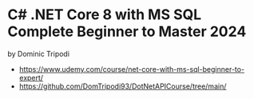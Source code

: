 # C# .NET Core 8 with MS SQL Complete Beginner to Master 2024
by Dominic Tripodi

- https://www.udemy.com/course/net-core-with-ms-sql-beginner-to-expert/
- https://github.com/DomTripodi93/DotNetAPICourse/tree/main/
